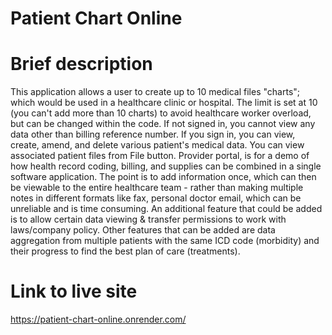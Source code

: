 # Patient Chart Online

# Brief description
This application allows a user to create up to 10 medical files "charts"; which would be used in a healthcare clinic or hospital.
The limit is set at 10 (you can't add more than 10 charts) to avoid healthcare worker overload, but can be changed within the code.
If not signed in, you cannot view any data other than billing reference number.
If you sign in, you can view, create, amend, and delete various patient's medical data.
You can view associated patient files from File button.
Provider portal, is for a demo of how health record coding, billing, and supplies can be combined in a single software application.
The point is to add information once, which can then be viewable to the entire healthcare team - rather than making multiple notes in different formats like fax, personal doctor email, which can be unreliable and is time consuming. An additional feature that could be added is to allow certain data viewing & transfer permissions to work with laws/company policy. Other features that can be added are data aggregation from multiple patients with the same ICD code (morbidity) and their progress to find the best plan of care (treatments). 

# Link to live site
https://patient-chart-online.onrender.com/
